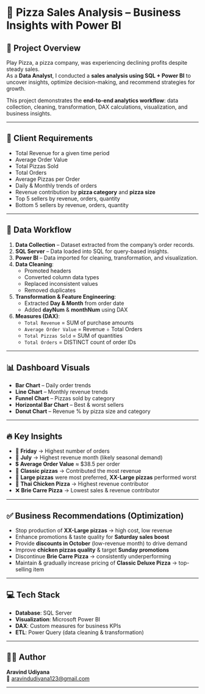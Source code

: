 # 🍕 Pizza Sales Analysis – Business Insights with Power BI  

## 📌 Project Overview  
Play Pizza, a pizza company, was experiencing declining profits despite steady sales.  
As a **Data Analyst**, I conducted a **sales analysis using SQL + Power BI** to uncover insights, optimize decision-making, and recommend strategies for growth.  

This project demonstrates the **end-to-end analytics workflow**: data collection, cleaning, transformation, DAX calculations, visualization, and business insights.  

---

## 🎯 Client Requirements  
- Total Revenue for a given time period  
- Average Order Value  
- Total Pizzas Sold  
- Total Orders  
- Average Pizzas per Order  
- Daily & Monthly trends of orders  
- Revenue contribution by **pizza category** and **pizza size**  
- Top 5 sellers by revenue, orders, quantity  
- Bottom 5 sellers by revenue, orders, quantity  

---

## 🔎 Data Workflow  
1. **Data Collection** – Dataset extracted from the company’s order records.  
2. **SQL Server** – Data loaded into SQL for query-based insights.  
3. **Power BI** – Data imported for cleaning, transformation, and visualization.  
4. **Data Cleaning**:  
   - Promoted headers  
   - Converted column data types  
   - Replaced inconsistent values  
   - Removed duplicates  
5. **Transformation & Feature Engineering**:  
   - Extracted **Day & Month** from order date  
   - Added **dayNum** & **monthNum** using DAX  
6. **Measures (DAX)**:  
   - `Total Revenue` = SUM of purchase amounts  
   - `Average Order Value` = Revenue ÷ Total Orders  
   - `Total Pizzas Sold` = SUM of quantities  
   - `Total Orders` = DISTINCT count of order IDs  

---

## 📊 Dashboard Visuals  
- **Bar Chart** – Daily order trends  
- **Line Chart** – Monthly revenue trends  
- **Funnel Chart** – Pizzas sold by category  
- **Horizontal Bar Chart** – Best & worst sellers  
- **Donut Chart** – Revenue % by pizza size and category  

---

## 🔥 Key Insights  
- 📅 **Friday** → Highest number of orders  
- 📆 **July** → Highest revenue month (likely seasonal demand)  
- 💲 **Average Order Value** ≈ $38.5 per order  
- 🍕 **Classic pizzas** → Contributed the most revenue  
- 📏 **Large pizzas** were most preferred, **XX-Large pizzas** performed worst  
- 🥇 **Thai Chicken Pizza** → Highest revenue contributor  
- ❌ **Brie Carre Pizza** → Lowest sales & revenue contributor  

---

## ✅ Business Recommendations (Optimization)  
- Stop production of **XX-Large pizzas** → high cost, low revenue  
- Enhance promotions & taste quality for **Saturday sales boost**  
- Provide **discounts in October** (low-revenue month) to drive demand  
- Improve **chicken pizzas quality** & target **Sunday promotions**  
- Discontinue **Brie Carre Pizza** → consistently underperforming  
- Maintain & gradually increase pricing of **Classic Deluxe Pizza** → top-selling item  

---

## 💻 Tech Stack  
- **Database**: SQL Server  
- **Visualization**: Microsoft Power BI  
- **DAX**: Custom measures for business KPIs  
- **ETL**: Power Query (data cleaning & transformation)  

---

## 👨‍💻 Author  
**Aravind Udiyana**  
📧 aravindudiyana123@gmail.com   

---
